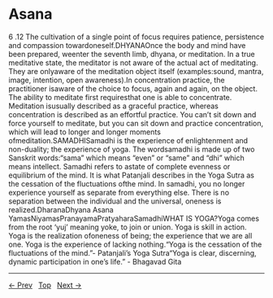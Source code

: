# Asana

6 .12 The cultivation of a single point of focus requires patience, persistence and compassion towardoneself.DHYANAOnce the body and mind have been prepared, weenter the seventh limb, dhyana, or meditation. In a true meditative state, the meditator is not aware of the actual act of meditating. They are onlyaware of the meditation object itself (examples:sound, mantra, image, intention, open awareness).In concentration practice, the practitioner isaware of the choice to focus, again and again, on the object. The ability to meditate first requiresthat one is able to concentrate. Meditation isusually described as a graceful practice, whereas concentration is described as an effortful practice. You can’t sit down and force yourself to meditate, but you can sit down and practice concentration, which will lead to longer and longer moments ofmeditation.SAMADHISamadhi is the experience of enlightenment and non-duality; the experience of yoga. The wordsamadhi is made up of two Sanskrit words:“sama” which means “even” or “same” and “dhi” which means intellect. Samadhi refers to astate of complete evenness or equilibrium of the mind. It is what Patanjali describes in the Yoga Sutra as the cessation of the fluctuations ofthe mind. In samadhi, you no longer experience yourself as separate from everything else. There is no separation between the individual and the universal, oneness is realized.DharanaDhyana
Asana
YamasNiyamasPranayamaPratyaharaSamadhiWHAT IS YOGA?Yoga comes from the root ‘yuj’ meaning yoke, to join or union. Yoga is skill in action. Yoga is the realization ofoneness of being; the experience that we are all one. Yoga is the experience of lacking nothing.“Yoga is the cessation of the fluctuations of the mind.”- Patanjali’s Yoga Sutra“Yoga is clear, discerning, dynamic participation in one’s life.” - Bhagavad Gita


---
[← Prev](/pages/page-257.md) &nbsp; [Top](/index.md) &nbsp; [Next →](/pages/page-259.md)
